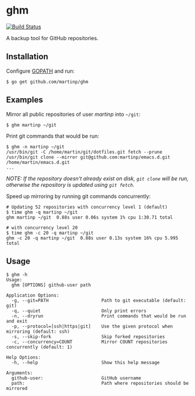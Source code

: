 # ghm

[![Build Status](https://travis-ci.org/martinp/ghm.svg)](https://travis-ci.org/martinp/ghm)

A backup tool for GitHub repositories.

## Installation

Configure [GOPATH](https://golang.org/doc/code.html#GOPATH) and run:

    $ go get github.com/martinp/ghm

## Examples

Mirror all public repositories of user *martinp* into `~/git`:

    $ ghm martinp ~/git

Print git commands that would be run:

    $ ghm -n martinp ~/git
    /usr/bin/git -C /home/martin/git/dotfiles.git fetch --prune
    /usr/bin/git clone --mirror git@github.com:martinp/emacs.d.git /home/martin/emacs.d.git
    ...

*NOTE: If the repository doesn't already exist on disk, `git clone` will be run,
otherwise the repository is updated using `git fetch`.*

Speed up mirroring by running git commands concurrently:

    # Updating 52 repositories with concurrency level 1 (default)
    $ time ghm -q martinp ~/git
    ghm martinp ~/git  0.88s user 0.06s system 1% cpu 1:30.71 total

    # with concurrency level 20
    $ time ghm -c 20 -q martinp ~/git
    ghm -c 20 -q martinp ~/git  0.88s user 0.13s system 16% cpu 5.995 total

## Usage
```
$ ghm -h
Usage:
  ghm [OPTIONS] github-user path

Application Options:
  -g, --git=PATH                    Path to git executable (default: git)
  -q, --quiet                       Only print errors
  -n, --dryrun                      Print commands that would be run and exit
  -p, --protocol=[ssh|https|git]    Use the given protocol when mirroring (default: ssh)
  -s, --skip-fork                   Skip forked repositories
  -c, --concurrency=COUNT           Mirror COUNT repositories concurrently (default: 1)

Help Options:
  -h, --help                        Show this help message

Arguments:
  github-user:                      GitHub username
  path:                             Path where repositories should be mirrored
```

